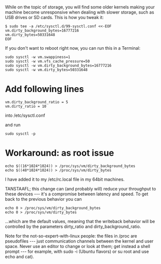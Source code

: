 While on the topic of storage, you will find some older kernels making your machine become unresponsive when dealing with slower storage, such as USB drives or SD cards. This is how you tweak it:
```
$ sudo tee -a /etc/sysctl.d/99-sysctl.conf <<-EOF
vm.dirty_background_bytes=16777216
vm.dirty_bytes=50331648
EOF
```

If you don't want to reboot right now, you can run this in a Terminal:    
```
sudo sysctl -w vm.swappiness=1
sudo sysctl -w vm.vfs_cache_pressure=50
sudo sysctl -w vm.dirty_background_bytes=16777216 
sudo sysctl -w vm.dirty_bytes=50331648
```

# Add following lines
```
vm.dirty_background_ratio = 5
vm.dirty_ratio = 10
```
into /etc/sysctl.conf

and run
```
sudo sysctl -p
```

# Workaround: as root issue
```
echo $((16*1024*1024)) > /proc/sys/vm/dirty_background_bytes
echo $((48*1024*1024)) > /proc/sys/vm/dirty_bytes
```

I have added it to my /etc/rc.local file in my 64bit machines.

TANSTAAFL; this change can (and probably will) reduce your throughput to these devices --- it's a compromise between latency and speed. To get back to the previous behavior you can
```
echo 0 > /proc/sys/vm/dirty_background_bytes
echo 0 > /proc/sys/vm/dirty_bytes
```
...which are the default values, meaning that the writeback behavior will be controlled by the parameters dirty_ratio and dirty_background_ratio.

Note for the not-so-expert-with-linux people: the files in /proc are pseudofiles --- just communication channels between the kernel and user space. Never use an editor to change or look at them; get instead a shell prompt --- for example, with sudo -i (Ubuntu flavors) or su root and use echo and cat).
